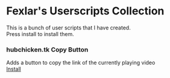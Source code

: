 # Fexlar's Userscripts Collection
This is a bunch of user scripts that I have created.
<br/>
Press install to install them.

### hubchicken.tk Copy Button
Adds a button to copy the link of the currently playing video
<br/>
[Install](https://github.com/fexlars/userscripts/raw/main/HubchickenCopyVideo.user.js)
